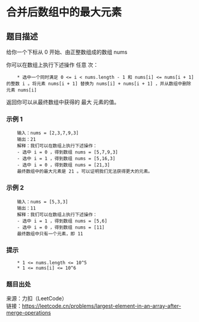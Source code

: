# 合并后数组中的最大元素

## 题目描述

给你一个下标从 0 开始、由正整数组成的数组 nums

你可以在数组上执行下述操作 任意 次：

```text
    * 选中一个同时满足 0 <= i < nums.length - 1 和 nums[i] <= nums[i + 1] 的整数 i 。将元素 nums[i + 1] 替换为 nums[i] + nums[i + 1] ，并从数组中删除元素 nums[i]
```

返回你可以从最终数组中获得的 最大 元素的值。

### 示例 1

```text
    输入：nums = [2,3,7,9,3]
    输出：21
    解释：我们可以在数组上执行下述操作：
    - 选中 i = 0 ，得到数组 nums = [5,7,9,3]
    - 选中 i = 1 ，得到数组 nums = [5,16,3]
    - 选中 i = 0 ，得到数组 nums = [21,3]
    最终数组中的最大元素是 21 。可以证明我们无法获得更大的元素。
```

### 示例 2

```text
    输入：nums = [5,3,3]
    输出：11
    解释：我们可以在数组上执行下述操作：
    - 选中 i = 1 ，得到数组 nums = [5,6]
    - 选中 i = 0 ，得到数组 nums = [11]
    最终数组中只有一个元素，即 11
```

### 提示

```text
    * 1 <= nums.length <= 10^5
    * 1 <= nums[i] <= 10^6
```

### 题目出处

来源：力扣（LeetCode）  
链接：<https://leetcode.cn/problems/largest-element-in-an-array-after-merge-operations>
